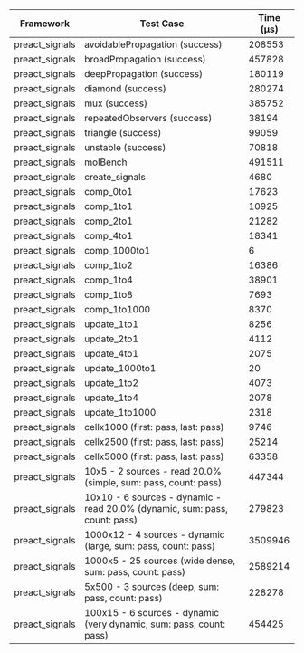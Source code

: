 | Framework | Test Case | Time (μs) |
| --- | --- | --- |
| preact_signals | avoidablePropagation (success) | 208553 |
| preact_signals | broadPropagation (success) | 457828 |
| preact_signals | deepPropagation (success) | 180119 |
| preact_signals | diamond (success) | 280274 |
| preact_signals | mux (success) | 385752 |
| preact_signals | repeatedObservers (success) | 38194 |
| preact_signals | triangle (success) | 99059 |
| preact_signals | unstable (success) | 70818 |
| preact_signals | molBench | 491511 |
| preact_signals | create_signals | 4680 |
| preact_signals | comp_0to1 | 17623 |
| preact_signals | comp_1to1 | 10925 |
| preact_signals | comp_2to1 | 21282 |
| preact_signals | comp_4to1 | 18341 |
| preact_signals | comp_1000to1 | 6 |
| preact_signals | comp_1to2 | 16386 |
| preact_signals | comp_1to4 | 38901 |
| preact_signals | comp_1to8 | 7693 |
| preact_signals | comp_1to1000 | 8370 |
| preact_signals | update_1to1 | 8256 |
| preact_signals | update_2to1 | 4112 |
| preact_signals | update_4to1 | 2075 |
| preact_signals | update_1000to1 | 20 |
| preact_signals | update_1to2 | 4073 |
| preact_signals | update_1to4 | 2078 |
| preact_signals | update_1to1000 | 2318 |
| preact_signals | cellx1000 (first: pass, last: pass) | 9746 |
| preact_signals | cellx2500 (first: pass, last: pass) | 25214 |
| preact_signals | cellx5000 (first: pass, last: pass) | 63358 |
| preact_signals | 10x5 - 2 sources - read 20.0% (simple, sum: pass, count: pass) | 447344 |
| preact_signals | 10x10 - 6 sources - dynamic - read 20.0% (dynamic, sum: pass, count: pass) | 279823 |
| preact_signals | 1000x12 - 4 sources - dynamic (large, sum: pass, count: pass) | 3509946 |
| preact_signals | 1000x5 - 25 sources (wide dense, sum: pass, count: pass) | 2589214 |
| preact_signals | 5x500 - 3 sources (deep, sum: pass, count: pass) | 228278 |
| preact_signals | 100x15 - 6 sources - dynamic (very dynamic, sum: pass, count: pass) | 454425 |

